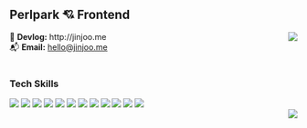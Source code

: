

<div align="left">
  <h2>Perlpark 💘 Frontend</h2>
	<img align="right" src="https://github-readme-stats.vercel.app/api/top-langs/?username=perlpark&layout=compact"/> 
	<div>
		📒 <b>Devlog:</b> http://jinjoo.me<br />
  	📬 <b>Email:</b> <a href="mailto:hello@jinjoo.me">hello@jinjoo.me</a><br />
	</div>
  <br />
  <h3>Tech Skills</h3>
  <img src="https://img.shields.io/badge/JavaScript-F7DF1E?style=flat&logo=JavaScript&logoColor=black" />
	<img src="https://img.shields.io/badge/TypeScript-3178C6?style=flat&logo=TypeScript&logoColor=white" />
  <img src="https://img.shields.io/badge/React-61DAFB?style=flat&logo=React&logoColor=black" />
	<img src="https://img.shields.io/badge/Next.js-000000?style=flat&logo=Next.js&logoColor=white" />
  <img src="https://img.shields.io/badge/Redux-764ABC?style=flat&logo=Redux&logoColor=white" />
	<img src="https://img.shields.io/badge/React Query-FF4154?style=flat&logo=ReactQuery&logoColor=white" />
	<img src="https://img.shields.io/badge/React Hook Form-EC5990?style=flat&logo=ReactHookForm&logoColor=white" />
	<img src="https://img.shields.io/badge/HTML5-E34F26?style=flat&logo=HTML5&logoColor=white" />
	<img src="https://img.shields.io/badge/CSS3-1572B6?style=flat&logo=CSS3&logoColor=white" />
	<img src="https://img.shields.io/badge/Sass-CC6699?style=flat&logo=Sass&logoColor=white" />
	<img src="https://img.shields.io/badge/Styled Components-DB7093?style=flat&logo=styled-components&logoColor=white" />
	<img src="https://img.shields.io/badge/Tailwind CSS-06B6D4?style=flat&logo=TailwindCSS&logoColor=white" />
  <br />
	<img align="right" src="http://mazandi.herokuapp.com/api?handle=jinjoopark&theme=cold"/>
</div>
